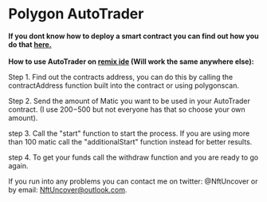 # Polygon AutoTrader

<strong>If you dont know how to deploy a smart contract you can find out how you do that <a href="https://www.geeksforgeeks.org/steps-to-execute-solidity-smart-contract-using-remix-ide/">here.</a></strong> <br>
<br>
<strong>How to use AutoTrader on <a href="https://remix.ethereum.org/">remix ide</a> (Will work the same anywhere else):</strong> <br>

Step 1. Find out the contracts address, you can do this by calling the contractAddress function built into the contract or using polygonscan. <br>

Step 2. Send the amount of Matic you want to be used in your AutoTrader contract. (I use 200$-500$ but not everyone has that so choose your own amount). <br>

step 3. Call the "start" function to start the process. If you are using more than 100 matic call the "additionalStart" function instead for better results. <br>

step 4. To get your funds call the withdraw function and you are ready to go again. <br>


If you run into any problems you can contact me on twitter: @NftUncover or by email: NftUncover@outlook.com.


